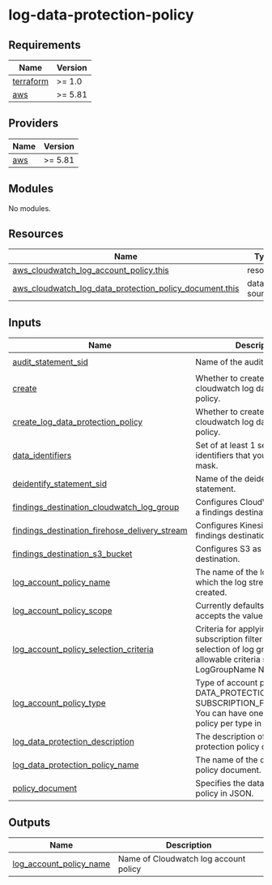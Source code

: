 # log-data-protection-policy

<!-- BEGIN_TF_DOCS -->
## Requirements

| Name | Version |
|------|---------|
| <a name="requirement_terraform"></a> [terraform](#requirement\_terraform) | >= 1.0 |
| <a name="requirement_aws"></a> [aws](#requirement\_aws) | >= 5.81 |

## Providers

| Name | Version |
|------|---------|
| <a name="provider_aws"></a> [aws](#provider\_aws) | >= 5.81 |

## Modules

No modules.

## Resources

| Name | Type |
|------|------|
| [aws_cloudwatch_log_account_policy.this](https://registry.terraform.io/providers/hashicorp/aws/latest/docs/resources/cloudwatch_log_account_policy) | resource |
| [aws_cloudwatch_log_data_protection_policy_document.this](https://registry.terraform.io/providers/hashicorp/aws/latest/docs/data-sources/cloudwatch_log_data_protection_policy_document) | data source |

## Inputs

| Name | Description | Type | Default | Required |
|------|-------------|------|---------|:--------:|
| <a name="input_audit_statement_sid"></a> [audit\_statement\_sid](#input\_audit\_statement\_sid) | Name of the audit statement. | `string` | `"audit-policy"` | no |
| <a name="input_create"></a> [create](#input\_create) | Whether to create the cloudwatch log data protection policy. | `bool` | `true` | no |
| <a name="input_create_log_data_protection_policy"></a> [create\_log\_data\_protection\_policy](#input\_create\_log\_data\_protection\_policy) | Whether to create the cloudwatch log data protection policy. | `bool` | `false` | no |
| <a name="input_data_identifiers"></a> [data\_identifiers](#input\_data\_identifiers) | Set of at least 1 sensitive data identifiers that you want to mask. | `list(string)` | `null` | no |
| <a name="input_deidentify_statement_sid"></a> [deidentify\_statement\_sid](#input\_deidentify\_statement\_sid) | Name of the deidentify statement. | `string` | `"redact-policy"` | no |
| <a name="input_findings_destination_cloudwatch_log_group"></a> [findings\_destination\_cloudwatch\_log\_group](#input\_findings\_destination\_cloudwatch\_log\_group) | Configures CloudWatch Logs as a findings destination. | `string` | `null` | no |
| <a name="input_findings_destination_firehose_delivery_stream"></a> [findings\_destination\_firehose\_delivery\_stream](#input\_findings\_destination\_firehose\_delivery\_stream) | Configures Kinesis Firehose as a findings destination. | `string` | `null` | no |
| <a name="input_findings_destination_s3_bucket"></a> [findings\_destination\_s3\_bucket](#input\_findings\_destination\_s3\_bucket) | Configures S3 as a findings destination. | `string` | `null` | no |
| <a name="input_log_account_policy_name"></a> [log\_account\_policy\_name](#input\_log\_account\_policy\_name) | The name of the log group under which the log stream is to be created. | `string` | `null` | no |
| <a name="input_log_account_policy_scope"></a> [log\_account\_policy\_scope](#input\_log\_account\_policy\_scope) | Currently defaults to and only accepts the value: ALL. | `string` | `null` | no |
| <a name="input_log_account_policy_selection_criteria"></a> [log\_account\_policy\_selection\_criteria](#input\_log\_account\_policy\_selection\_criteria) | Criteria for applying a subscription filter policy to a selection of log groups. The only allowable criteria selector is LogGroupName NOT IN []. | `string` | `null` | no |
| <a name="input_log_account_policy_type"></a> [log\_account\_policy\_type](#input\_log\_account\_policy\_type) | Type of account policy. Either DATA\_PROTECTION\_POLICY or SUBSCRIPTION\_FILTER\_POLICY. You can have one account policy per type in an account. | `string` | `"audit-policy"` | no |
| <a name="input_log_data_protection_description"></a> [log\_data\_protection\_description](#input\_log\_data\_protection\_description) | The description of the data protection policy document. | `string` | `null` | no |
| <a name="input_log_data_protection_policy_name"></a> [log\_data\_protection\_policy\_name](#input\_log\_data\_protection\_policy\_name) | The name of the data protection policy document. | `string` | `null` | no |
| <a name="input_policy_document"></a> [policy\_document](#input\_policy\_document) | Specifies the data protection policy in JSON. | `string` | `null` | no |

## Outputs

| Name | Description |
|------|-------------|
| <a name="output_log_account_policy_name"></a> [log\_account\_policy\_name](#output\_log\_account\_policy\_name) | Name of Cloudwatch log account policy |
<!-- END_TF_DOCS -->
